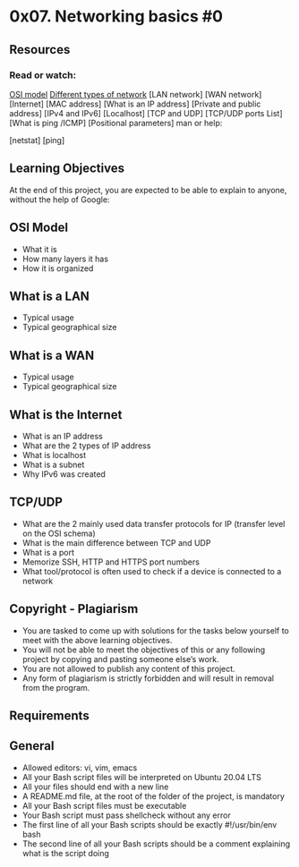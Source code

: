# 0x07. Networking basics #0

## Resources

### Read or watch:

[OSI model]("https://intranet.alxswe.com/rltoken/k2uCsynicuNbu1cAQhXqVQ")
[Different types of network]("https://intranet.alxswe.com/rltoken/XW3ZGm5Ya_a8XVDXcAKT_A")
[LAN network]
[WAN network]
[Internet]
[MAC address]
[What is an IP address]
[Private and public address]
[IPv4 and IPv6]
[Localhost]
[TCP and UDP]
[TCP/UDP ports List]
[What is ping /ICMP]
[Positional parameters]
man or help:

[netstat]
[ping]

## Learning Objectives
At the end of this project, you are expected to be able to explain to anyone, without the help of Google:

## OSI Model

- What it is
- How many layers it has
- How it is organized

## What is a LAN
- Typical usage
- Typical geographical size

## What is a WAN
- Typical usage
- Typical geographical size

## What is the Internet
- What is an IP address
- What are the 2 types of IP address
- What is localhost
- What is a subnet
- Why IPv6 was created

## TCP/UDP
- What are the 2 mainly used data transfer protocols for IP (transfer level on the OSI schema)
- What is the main difference between TCP and UDP
- What is a port
- Memorize SSH, HTTP and HTTPS port numbers
- What tool/protocol is often used to check if a device is connected to a network

## Copyright - Plagiarism

- You are tasked to come up with solutions for the tasks below yourself to meet with the above learning objectives.
- You will not be able to meet the objectives of this or any following project by copying and pasting someone else’s work.
- You are not allowed to publish any content of this project.
- Any form of plagiarism is strictly forbidden and will result in removal from the program.

## Requirements

## General

- Allowed editors: vi, vim, emacs
- All your Bash script files will be interpreted on Ubuntu 20.04 LTS
- All your files should end with a new line
- A README.md file, at the root of the folder of the project, is mandatory
- All your Bash script files must be executable
- Your Bash script must pass shellcheck without any error
- The first line of all your Bash scripts should be exactly #!/usr/bin/env bash
- The second line of all your Bash scripts should be a comment explaining what is the script doing
